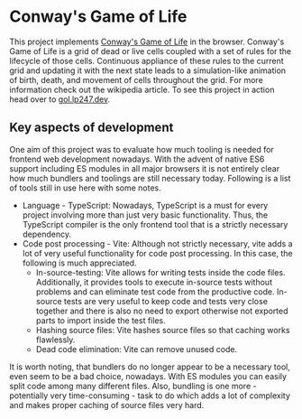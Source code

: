 # Conway's Game of Life
This project implements [Conway's Game of Life](https://en.wikipedia.org/wiki/Conway%27s_Game_of_Life) in the browser. Conway's Game of Life is a grid of dead or live cells coupled with a set of rules for the lifecycle of those cells. Continuous appliance of these rules to the current grid and updating it with the next state leads to a simulation-like animation of birth, death, and movement of cells throughout the grid. For more information check out the wikipedia article. To see this project in action head over to [gol.lp247.dev](https://gol.lp247.dev).

## Key aspects of development
One aim of this project was to evaluate how much tooling is needed for frontend web development nowadays. With the advent of native ES6 support including ES modules in all major browsers it is not entirely clear how much bundlers and toolings are still necessary today. Following is a list of tools still in use here with some notes.
- Language - TypeScript: Nowadays, TypeScript is a must for every project involving more than just very basic functionality. Thus, the TypeScript compiler is the only frontend tool that is a strictly necessary dependency.
- Code post processing - Vite: Although not strictly necessary, vite adds a lot of very useful functionality for code post processing. In this case, the following is much appreciated.
    - In-source-testing: Vite allows for writing tests inside the code files. Additionally, it provides tools to execute in-source tests without problems and can eliminate test code from the productive code. In-source tests are very useful to keep code and tests very close together and there is also no need to export otherwise not exported parts to import inside the test files.
    - Hashing source files: Vite hashes source files so that caching works flawlessly.
    - Dead code elimination: Vite can remove unused code.

It is worth noting, that bundlers do no longer appear to be a necessary tool, even seem to be a bad choice, nowadays. With ES modules you can easily split code among many different files. Also, bundling is one more - potentially very time-consuming - task to do which adds a lot of complexity and makes proper caching of source files very hard.
